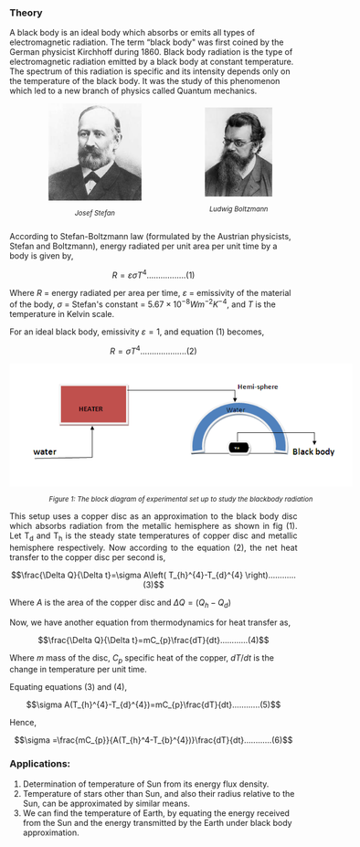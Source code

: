 ### Theory

A black body is an ideal body which absorbs or emits all types of electromagnetic radiation. The term “black body" was first coined by the German physicist Kirchhoff during 1860. Black body radiation is the type of electromagnetic radiation emitted by a black body at constant temperature. The spectrum of this radiation is specific and its intensity depends only on the temperature of the black body. It was the study of this phenomenon which led to a new branch of physics called Quantum mechanics.

<div style="display: flex; justify-content: space-around; align-items: center; width: 100%;">
<div style="text-align: center;">
<img src="./images/figure1.jpg" alt="Figure 1" style="max-width: 65%; height: auto;">
<p style="text-align: center; font-size: smaller; font-style: italic;">Josef Stefan</p>
</div>
<div style="text-align: center;">
<img src="./images/figure2.jpg" alt="Figure 2" style="max-width: 75%; height: auto;">
<p style="text-align: center; font-size: smaller; font-style: italic;">Ludwig Boltzmann</p>
</div>
</div>

According to Stefan-Boltzmann law (formulated by the Austrian physicists, Stefan and Boltzmann), energy radiated per unit area per unit time by a body is given by,

$$R=\varepsilon \sigma T^{4}.................(1)$$

Where $R$ = energy radiated per area per time, $\varepsilon$ = emissivity of the material of the body, $\sigma$ = Stefan's constant = $5.67\times 10^{-8}Wm^{-2}K^{-4}$, and $T$ is the temperature in Kelvin scale.

For an ideal black body, emissivity $\varepsilon =1$, and equation (1) becomes,

$$R=\sigma T^{4}....................(2)$$



<div style="display: block; margin-left: auto; margin-right: auto; text-align: center; width: fit-content;">
<img src="./images/figure3.jpg" alt="Figure 1" style="max-width: 600px; height: auto;">
<p style="text-align: center; font-size: smaller; font-style: italic;">Figure 1: The block diagram of experimental set up to study the blackbody radiation</p>
</div>

<p style="text-align: justify; ">This setup uses a copper disc as an approximation to the black body disc which absorbs radiation from the metallic hemisphere as shown in fig (1). Let T<sub>d</sub> and T<sub>h</sub> is the steady state temperatures of copper disc and metallic hemisphere respectively. Now according to the equation (2), the net heat transfer to the copper disc per second is,</p>

$$\frac{\Delta Q}{\Delta t}=\sigma A\left( T_{h}^{4}-T_{d}^{4} \right)............(3)$$

Where $A$ is the area of the copper disc and $\Delta Q=(Q_{h}-Q_{d})$

Now, we have another equation from thermodynamics for heat transfer as,

$$\frac{\Delta Q}{\Delta t}=mC_{p}\frac{dT}{dt}............(4)$$

Where $m$ mass of the disc, $C_{p}$ specific heat of the copper, $dT/dt$ is the change in temperature per unit time.

Equating equations (3) and (4),

$$\sigma A(T_{h}^{4}-T_{d}^{4})=mC_{p}\frac{dT}{dt}............(5)$$

Hence,

$$\sigma =\frac{mC_{p}}{A(T_{h}^4-T_{b}^{4})}\frac{dT}{dt}............(6)$$


### Applications:
 
1. Determination of  temperature of Sun from its energy flux density.
2. Temperature of stars other than Sun, and also their radius relative to the Sun, can be approximated by similar means.
3. We can find the temperature of Earth, by equating the energy received from the Sun and the energy transmitted by the Earth under black body approximation.
